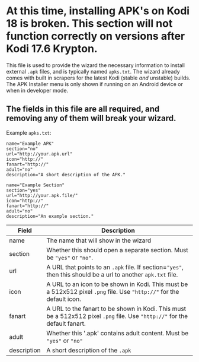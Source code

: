 # At this time, installing APK's on Kodi 18 is **broken**. This section **will not function correctly** on versions after Kodi 17.6 Krypton.

This file is used to provide the wizard the necessary information to install external `.apk` files, and is typically named `apks.txt`. The wizard already comes with built in scrapers for the latest Kodi (stable *and* unstable) builds. The APK Installer menu is only shown if running on an Android device or when in developer mode.

## The fields in this file are all required, and removing any of them will **break** your wizard.

Example `apks.txt`:
```
name="Example APK"
section="no"
url="http://your.apk.url"
icon="http://"
fanart="http://"
adult="no"
description="A short description of the APK."

name="Example Section"
section="yes"
url="http://your.apk.file/"
icon="http://"
fanart="http://"
adult="no"
description="An example section."
```

| Field | Description |
| ----- | ----------- |
| name  | The name that will show in the wizard |
| section | Whether this should open a separate section. Must be `"yes"` or `"no"`. |
| url | A URL that points to an `.apk` file. If section=`"yes"`, then this should be a url to another `apk.txt` file. |
| icon | A URL to an icon to be shown in Kodi. This must be a 512x512 pixel `.png` file. Use `"http://"` for the default icon. |
| fanart | A URL to the fanart to be shown in Kodi. This must be a 512x512 pixel `.png` file. Use `"http://"` for the default fanart. |
| adult | Whether this '.apk' contains adult content. Must be `"yes"` or `"no"` |
| description | A short description of the `.apk` |